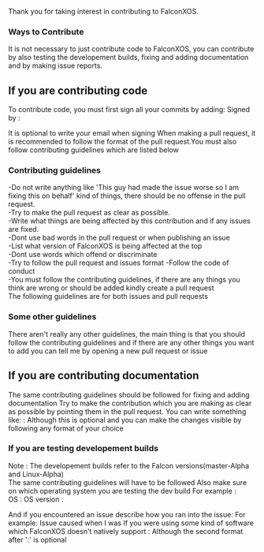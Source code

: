 Thank you for taking interest in contributing to FalconXOS.

### Ways to Contribute

It is not necessary to just contribute code to FalconXOS, you can contribute by also testing the developement builds, fixing and adding documentation and by making issue reports.

## If you are contributing code

To contribute code, you must first sign all your commits by adding:
Signed by : <Username>

It is optional to write your email when signing
When making a pull request, it is recommended to follow the format of the pull request.You must also follow contributing guidelines which are listed below

### Contributing guidelines

-Do not write anything like 'This guy had made the issue worse so I am fixing this on behalf' kind of things, there should be no offense in the pull request.
<br>
-Try to make the pull request as clear as possible.
<br>
-Write what things are being affected by this contribution and if any issues are fixed.
<br>
-Dont use bad words in the pull request or when publishing an issue
<br>
-List what version of FalconXOS is being affected at the top
<br>
-Dont use words which offend or discriminate
<br>
-Try to follow the pull request and issues format
-Follow the code of conduct
<br>
-You must follow the contributing guidelines, if there are any things you think are wrong or should be added kindly create a pull request
<br>
The following guidelines are for both issues and pull requests
<br>
### Some other guidelines

There aren't really any other guidelines, the main thing is that you should follow the contributing guidelines and if there are any other things you want to add you can tell me by opening a new pull request or issue

## If you are contributing documentation

The same contributing guidelines should be followed for fixing and adding documentation
Try to make the contribution which you are making as clear as possible by pointing them in the pull request.
You can write something like:
<documentation> : <fixed or added>
<Write about the change>
Although this is optional and you can make the changes visible by following any format of your choice

### If you are testing developement builds

Note : The developement builds refer to the Falcon versions(master-Alpha and Linux-Alpha)
<br>
The same contributing guidelines will have to be followed
Also make sure on which operating system you are testing the dev build
For example :
<br>
OS : <insert os name here>
OS version : <insert version here>

And if you encountered an issue describe how you ran into the issue:
For example:
Issue caused when I was <insert reason here>
If you were using some kind of software which FalconXOS doesn't natively support
<Write the name of the app which you used to run FalconXOS> : <What did you do to run it>
Although the second format after ':' is optional
